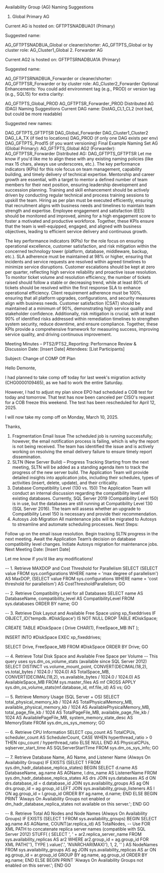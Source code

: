 Availability Group (AG) Naming Suggestions
1. Global Primary AG

Current AG is hosted on: GFTPTSNADBUA01 (Primary)

Suggested name:

AG_GFTPTSNADBUA_Global
or cleaner/shorter: AG_GFTPTS_Global
or by cluster role: AG_Cluster1_Global
2. Forwarder AG

Current AG2 is hosted on: GFTPTSRNADBUA1A (Primary)

Suggested name:

AG_GFTPTSRNADBUA_Forwarder
or cleaner/shorter: AG_GFTPTSR_Forwarder
or by cluster role: AG_Cluster2_Forwarder
Optional Enhancements:
You could add environment tag (e.g., PROD) or version tag (e.g., SQL15) for extra clarity:

AG_GFTPTS_Global_PROD
AG_GFTPTSR_Forwarder_PROD
Distributed AG (DAG) Naming Suggestions
Current DAG name: DistAG_CL1_CL2 (not bad, but could be more readable)

Suggested new names:

DAG_GFTPTS_GFTPTSR
DAG_Global_Forwarder
DAG_Cluster1_Cluster2
DAG_LA_TX (if tied to locations)
DAG_PROD (if only one DAG exists per env)
DAG_GFTPTS_Prod15 (if you want versioning)
Final Example Naming Set
AG (Global Primary): AG_GFTPTS_Global
AG2 (Forwarder): AG_GFTPTSR_Forwarder
Distributed AG: DAG_GFTPTS_GFTPTSR
Let me know if you'd like me to align these with any existing naming policies (like max 15 chars, always use underscores, etc.).
The key performance indicators (KPIs) for this role focus on team management, capability building, and timely delivery of technical expertise. Mentorship and career growth are essential, with a target to mentor a defined number of team members for their next position, ensuring leadership development and succession planning. Training and skill enhancement should be actively driven by conducting regular technical and process training sessions to upskill the team. Hiring as per plan must be executed efficiently, ensuring that recruitment aligns with business needs and timelines to maintain team strength and expertise. Employee engagement and satisfaction (EES) should be monitored and improved, aiming for a high engagement score to foster a motivated and productive workforce. Together, these KPIs ensure that the team is well-equipped, engaged, and aligned with business objectives, leading to efficient service delivery and continuous growth.







The key performance indicators (KPIs) for the role focus on ensuring operational excellence, customer satisfaction, and risk mitigation within the concerned technology tower (platform, database, middleware, backup, etc.). SLA adherence must be maintained at 98% or higher, ensuring that incidents and service requests are resolved within agreed timelines to minimize service disruptions. Customer escalations should be kept at zero per quarter, reflecting high service reliability and proactive issue resolution. To monitor ticket volume and resolution efficiency, the number of tickets raised should follow a stable or decreasing trend, while at least 80% of tickets should be resolved within the first response SLA to enhance operational efficiency. Client requirement adherence must be 100%, ensuring that all platform upgrades, configurations, and security measures align with business needs. Customer satisfaction (CSAT) should be maintained at a minimum of 90%, demonstrating high service quality and stakeholder confidence. Additionally, risk mitigation is crucial, with at least 90% of identified risks addressed within remediation timelines to strengthen system security, reduce downtime, and ensure compliance. Together, these KPIs provide a comprehensive framework for measuring success, improving service quality, and driving continuous improvement.









Meeting Minutes – PTS2/PTS2_Reporting: Performance Review & Discussion
Date: [Insert Date]
Attendees: [List Participants]


Subject: Change of COMP Off Plan

Hello Demonte,

I had planned to take comp off today for last week's migration activity (CHG0000109465), as we had to work the entire Saturday.

However, I had to adjust my plan since EPO had scheduled a COB test for today and tomorrow. That test has now been canceled per CISO's request for a COB freeze this weekend. The test has been rescheduled for April 12, 2025.

I will now take my comp off on Monday, March 10, 2025.

Thanks,

1. Fragmentation Email Issue
The scheduled job is running successfully; however, the email notification process is failing, which is why the report is not being received.
The team has identified the issue and is actively working on resolving the email delivery failure to ensure timely report dissemination.
2. SLTN (New Server Build) – Progress Tracking
Starting from the next meeting, SLTN will be added as a standing agenda item to track the progress of the new server build.
The Application Team will provide detailed insights into application jobs, including their schedules, types of activities (insert, delete, update), and their criticality.
3. Database Compatibility Level (130 vs. 150)
The Application Team will conduct an internal discussion regarding the compatibility level of existing databases.
Currently, SQL Server 2019 (Compatibility Level 150) is in use, but the databases are still running at Compatibility Level 130 (SQL Server 2016).
The team will assess whether an upgrade to Compatibility Level 150 is necessary and provide their recommendation.
4. Autosys Job Migration
All maintenance jobs will be migrated to Autosys to streamline and automate scheduling processes.
Next Steps:

Follow up on the email issue resolution.
Begin tracking SLTN progress in the next meeting.
Await the Application Team’s decision on database compatibility level changes.
Initiate Autosys migration for maintenance jobs.
Next Meeting Date: [Insert Date]

Let me know if you’d like any modifications!






-- 1. Retrieve MAXDOP and Cost Threshold for Parallelism
SELECT 
    (SELECT value FROM sys.configurations WHERE name = 'max degree of parallelism') AS MaxDOP,
    (SELECT value FROM sys.configurations WHERE name = 'cost threshold for parallelism') AS CostThresholdParallelism;
GO

-- 2. Retrieve Compatibility Level for all Databases
SELECT 
    name AS DatabaseName, 
    compatibility_level AS CompatibilityLevel
FROM sys.databases
ORDER BY name;
GO

-- 3. Retrieve Disk Layout and Available Free Space using xp_fixeddrives
IF OBJECT_ID('tempdb..#DiskSpace') IS NOT NULL 
    DROP TABLE #DiskSpace;

CREATE TABLE #DiskSpace (
    Drive CHAR(1),
    FreeSpace_MB INT
);

INSERT INTO #DiskSpace
EXEC xp_fixeddrives;

SELECT Drive, FreeSpace_MB 
FROM #DiskSpace
ORDER BY Drive;
GO

-- 4. Retrieve Total Disk Space and Available Free Space per Volume
-- This query uses sys.dm_os_volume_stats (available since SQL Server 2012)
SELECT DISTINCT
    vs.volume_mount_point,
    CONVERT(DECIMAL(18,2), vs.total_bytes / 1024.0 / 1024.0) AS TotalSpace_MB,
    CONVERT(DECIMAL(18,2), vs.available_bytes / 1024.0 / 1024.0) AS AvailableSpace_MB
FROM sys.master_files AS mf
CROSS APPLY sys.dm_os_volume_stats(mf.database_id, mf.file_id) AS vs;
GO

-- 5. Retrieve Memory Usage (SQL Server + OS)
SELECT 
    total_physical_memory_kb / 1024 AS TotalPhysicalMemory_MB,
    available_physical_memory_kb / 1024 AS AvailablePhysicalMemory_MB,
    total_page_file_kb / 1024 AS TotalPageFile_MB,
    available_page_file_kb / 1024 AS AvailablePageFile_MB,
    system_memory_state_desc AS MemoryState
FROM sys.dm_os_sys_memory;
GO

-- 6. Retrieve CPU Information
SELECT 
    cpu_count AS TotalCPUs, 
    scheduler_count AS SchedulerCount, 
    CASE 
        WHEN hyperthread_ratio > 0 THEN cpu_count / hyperthread_ratio 
        ELSE NULL 
    END AS PhysicalCPUs, 
    sqlserver_start_time AS SQLServerStartTime
FROM sys.dm_os_sys_info;
GO

-- 7. Retrieve Database Name, AG Name, and Listener Name (Always On Availability Groups)
IF EXISTS (SELECT 1 FROM sys.dm_hadr_database_replica_states)
BEGIN
    SELECT 
        d.name AS DatabaseName, 
        ag.name AS AGName, 
        l.dns_name AS ListenerName
    FROM sys.dm_hadr_database_replica_states AS drs
    JOIN sys.databases AS d ON drs.database_id = d.database_id
    JOIN sys.availability_groups AS ag ON drs.group_id = ag.group_id
    LEFT JOIN sys.availability_group_listeners AS l ON ag.group_id = l.group_id
    ORDER BY ag.name, d.name;
END
ELSE
BEGIN
    PRINT 'Always On Availability Groups not enabled or dm_hadr_database_replica_states not available on this server.';
END
GO

-- 8. Retrieve Total AG Nodes and Node Names (Always On Availability Groups)
IF EXISTS (SELECT 1 FROM sys.availability_groups)
BEGIN
    SELECT 
        ag.name AS AGName, 
        COUNT(ar.replica_id) AS TotalNodes,
        -- Use FOR XML PATH to concatenate replica server names (compatible with SQL Server 2012)
        STUFF(
            (
                SELECT ', ' + ar2.replica_server_name
                FROM sys.availability_replicas AS ar2
                WHERE ar2.group_id = ag.group_id
                FOR XML PATH(''), TYPE
            ).value('.', 'NVARCHAR(MAX)'),
            1, 2, ''
        ) AS NodeNames
    FROM sys.availability_groups AS ag
    JOIN sys.availability_replicas AS ar ON ag.group_id = ar.group_id
    GROUP BY ag.name, ag.group_id
    ORDER BY ag.name;
END
ELSE
BEGIN
    PRINT 'Always On Availability Groups not enabled on this server.';
END
GO
